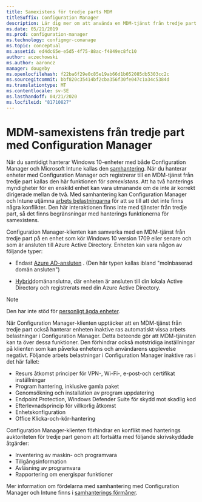 ```yaml
---
title: Samexistens för tredje parts MDM
titleSuffix: Configuration Manager
description: Lär dig mer om att använda en MDM-tjänst från tredje part med Configuration Manager
ms.date: 05/21/2019
ms.prod: configuration-manager
ms.technology: configmgr-comanage
ms.topic: conceptual
ms.assetid: ed4dc65e-e5d5-4f75-88ac-f4849ec8fc10
author: aczechowski
ms.author: aaroncz
manager: dougeby
ms.openlocfilehash: f22ba6f29e0c85e19ab66d1b052085db5303cc2c
ms.sourcegitcommit: bbf820c35414bf2cba356f30fe047c1a34c5384d
ms.translationtype: MT
ms.contentlocale: sv-SE
ms.lasthandoff: 04/21/2020
ms.locfileid: "81710827"
---
```

# <a name="third-party-mdm-coexistence-with-configuration-manager"></a>MDM-samexistens från tredje part med Configuration Manager

När du samtidigt hanterar Windows 10-enheter med både Configuration Manager och Microsoft Intune kallas den [samhantering](overview.md). När du hanterar enheter med Configuration Manager och registrerar till en MDM-tjänst från tredje part kallas den här funktionen för *samexistens*. Att ha två hanterings myndigheter för en enskild enhet kan vara utmanande om de inte är korrekt dirigerade mellan de två. Med samhantering kan Configuration Manager och Intune utjämna [arbets belastningarna](workloads.md) för att se till att det inte finns några konflikter. Den här interaktionen finns inte med tjänster från tredje part, så det finns begränsningar med hanterings funktionerna för samexistens.

Configuration Manager-klienten kan samverka med en MDM-tjänst från tredje part på en enhet som kör Windows 10 version 1709 eller senare och som är ansluten till Azure Active Directory. Enheten kan vara någon av följande typer:

- Endast [Azure AD-ansluten](https://docs.microsoft.com/azure/active-directory/devices/azureadjoin-plan) . (Den här typen kallas ibland "molnbaserad domän ansluten")  

- [Hybrid](https://docs.microsoft.com/azure/active-directory/devices/hybrid-azuread-join-plan)domänanslutna, där enheten är ansluten till din lokala Active Directory och registrerats med din Azure Active Directory.  

> [!Note]  
> Den har inte stöd för [personligt ägda enheter](https://docs.microsoft.com/windows/client-management/mdm/mdm-enrollment-of-windows-devices#connecting-personally-owned-devices-bring-your-own-device).  

När Configuration Manager-klienten upptäcker att en MDM-tjänst från tredje part också hanterar enheten inaktive ras automatiskt vissa arbets belastningar i Configuration Manager. Detta beteende gör att MDM-tjänsten kan ta över dessa funktioner. Den förhindrar också motstridiga inställningar på klienten som kan påverka enhetens och användarens upplevelse negativt. Följande arbets belastningar i Configuration Manager inaktive ras i det här fallet:

- Resurs åtkomst principer för VPN-, Wi-Fi-, e-post-och certifikat inställningar
- Program hantering, inklusive gamla paket
- Genomsökning och installation av program uppdatering
- Endpoint Protection, Windows Defender Suite för skydd mot skadlig kod
- Efterlevnadsprincip för villkorlig åtkomst
- Enhetskonfiguration
- Office Klicka-och-kör-hantering

Configuration Manager-klienten förhindrar en konflikt med hanterings auktoriteten för tredje part genom att fortsätta med följande skrivskyddade åtgärder:

- Inventering av maskin- och programvara
- Tillgångsinformation
- Avläsning av programvara
- Rapportering om energispar funktioner

Mer information om fördelarna med samhantering med Configuration Manager och Intune finns i [samhanterings förmåner](overview.md#benefits).
